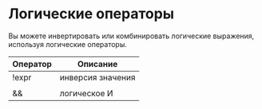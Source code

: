 # Логические операторы

Вы можете инвертировать или комбинировать логические выражения, используя логические операторы.

| Оператор | Описание                            |
| -------- | ----------------------------------- |
| !expr    | инверсия значения                   |
| ||       | логическое ИЛИ                      |
| &&       | логическое И                        |
